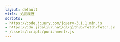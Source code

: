 ```yaml
---
layout: default
title: 処罰履歴
scripts:
- https://code.jquery.com/jquery-3.1.1.min.js
- https://cdn.jsdelivr.net/gh/github/fetch/fetch.js
- /assets/scripts/punishments.js
---
```

